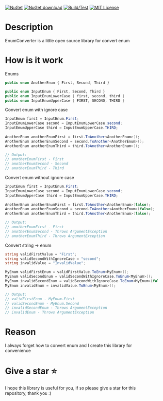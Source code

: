  [![NuGet](https://img.shields.io/nuget/v/Kurnakov.EnumConverter.svg)](https://www.nuget.org/packages/Kurnakov.EnumConverter)
 [![NuGet download](https://img.shields.io/nuget/dt/Kurnakov.EnumConverter.svg)](https://www.nuget.org/packages/Kurnakov.EnumConverter) 
 [![Build/Test](https://github.com/KurnakovMaksim/EnumConverter/actions/workflows/build-test.yml/badge.svg)](https://github.com/KurnakovMaksim/EnumConverter/actions/workflows/build-test.yml)
[![MIT License](https://img.shields.io/github/license/KurnakovMaksim/EnumConverter?color=%230b0&style=flat)](https://github.com/KurnakovMaksim/EnumConverter/blob/main/LICENSE)

# Description
EnumConverter is a little open source library for convert enum

# How is it work

Enums
``` cs
public enum AnotherEnum { First, Second, Third }

public enum InputEnum { First, Second, Third }
public enum InputEnumLowerCase { first, second, third }
public enum InputEnumUpperCase { FIRST, SECOND, THIRD }
```

Convert enum with ignore case
``` cs
InputEnum first = InputEnum.First;
InputEnumLowerCase second = InputEnumLowerCase.second;
InputEnumUpperCase third = InputEnumUpperCase.THIRD;
           
AnotherEnum anotherEnumFirst = first.ToAnother<AnotherEnum>();
AnotherEnum anotherEnumSecond = second.ToAnother<AnotherEnum>();
AnotherEnum anotherEnumThird = third.ToAnother<AnotherEnum>();

// Output:
// anotherEnumFirst - First
// anotherEnumSecond - Second
// anotherEnumThird - Third
```

Convert enum without ignore case
``` cs
InputEnum first = InputEnum.First;
InputEnumLowerCase second = InputEnumLowerCase.second;
InputEnumUpperCase third = InputEnumUpperCase.THIRD;
           
AnotherEnum anotherEnumFirst = first.ToAnother<AnotherEnum>(false);
AnotherEnum anotherEnumSecond = second.ToAnother<AnotherEnum>(false);
AnotherEnum anotherEnumThird = third.ToAnother<AnotherEnum>(false);

// Output:
// anotherEnumFirst - First
// anotherEnumSecond - Throws ArgumentException
// anotherEnumThird - Throws ArgumentException
```

Convert string -> enum
``` cs
string validFirstValue = "First";
string validSecondWithIgnoreCase = "second";
string invalidValue = "InvalidValue";

MyEnum validFirstEnum = validFirstValue.ToEnum<MyEnum>();
MyEnum validSecondEnum = validSecondWithIgnoreCase.ToEnum<MyEnum>();
MyEnum invalidSecondEnum = validSecondWithIgnoreCase.ToEnum<MyEnum>(false);
MyEnum invalidEnum = invalidValue.ToEnum<MyEnum>();

// Output:
// validFirstEnum - MyEnum.First
// validSecondEnum - MyEnum.Second
// invalidSecondEnum - Throws ArgumentException
// invalidEnum - Throws ArgumentException
```

# Reason
I always forget how to convert enum and I create this library for convenience

# Give a star ⭐
I hope this library is useful for you, if so please give a star for this repository, thank you :)
